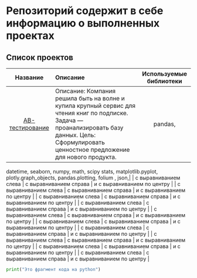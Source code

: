 # Репозиторий содержит в себе информацию о выполненных проектах 

## Список проектов



| Название | Описание | Используемые библиотеки |
| :--------------------: | :--------------------- |:---------------------------:|
| [АB-тестирование](https://github.com/nikita-vasin/Projects/tree/main/AB-%20%D0%A2%D0%B5%D1%81%D1%82%D0%B8%D1%80%D0%BE%D0%B2%D0%B0%D0%BD%D0%B8%D0%B5 "АB-тестирование") | Описание: Компания решила быть на волне и купила крупный сервис для чтения книг по подписке. Задача — проанализировать базу данных. Цель: Сформулировать ценностное предложение для нового продукта.| pandas,
datetime,
seaborn,
numpy,
math,
scipy stats,
matplotlib.pyplot,
plotly.graph_objects,
pandas.plotting, 
folium ,
json,|
| с выравниванием слева | с выравниванием справа | и с выравниванием по центру |
| с выравниванием слева | с выравниванием справа | и с выравниванием по центру |
| с выравниванием слева | с выравниванием справа | и с выравниванием по центру |
| с выравниванием слева | с выравниванием справа | и с выравниванием по центру |
| с выравниванием слева | с выравниванием справа | и с выравниванием по центру |
| с выравниванием слева | с выравниванием справа | и с выравниванием по центру |
| с выравниванием слева | с выравниванием справа | и с выравниванием по центру |
| с выравниванием слева | с выравниванием справа | и с выравниванием по центру |
| с выравниванием слева | с выравниванием справа | и с выравниванием по центру |
| с выравниванием слева | с выравниванием справа | и с выравниванием по центру |
```python
print("Это фрагмент кода на python")
```
